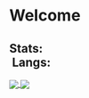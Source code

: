 # Welcome

<h2>Stats:&nbsp; &nbsp; &nbsp; &nbsp; &nbsp; &nbsp; &nbsp; &nbsp; &nbsp; &nbsp; &nbsp; &nbsp; &nbsp; &nbsp; &nbsp; &nbsp; &nbsp; &nbsp; &nbsp; &nbsp; &nbsp; &nbsp; &nbsp; &nbsp; &nbsp; &nbsp; &nbsp; &nbsp; &nbsp; &nbsp; &nbsp; &nbsp; &nbsp; &nbsp; &nbsp; &nbsp; &nbsp; &nbsp; &nbsp; &nbsp; &nbsp;Langs:</h2>

<a href="https://github.com/summetdev">
  <img align="center" src="https://github-readme-stats.vercel.app/api?username=summetdev&count_private=true&hide_title=true&hide_rank=true&show_icons=true&include_all_commits=true&icon_color=0366d6&bg_color=ffffff&hide_border=true" />
</a>
<a href="https://github.com/summetdev">
  <img align="center" src="https://github-readme-stats.vercel.app/api/top-langs/?username=summetdev&layout=compact&hide_title=true&hide_border=true" />
</a>
